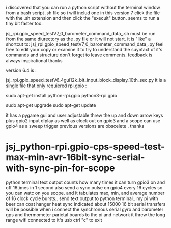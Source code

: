 i discovered that you can run a python script without the terminal window from a bash script .sh file
so i will includ one in this version 7
click the file with the .sh extension and then click the "execuit" button. seems to run a tiny bit faster too.

jsj_rpi.gpio_speed_testV7_0_barometer_command_data_.sh
must be run from the same diurectory as the .py file or it will not start. it is "like" a shortcut to:
jsj_rpi.gpio_speed_testV7_0_barometer_command_data_.py
feel free to edit your copy  or examine it to try to understand the suyntaxt of it's commands and structure 
don't forget to leave comments. feedback is always inspirational
thanks

version 6.4 is :

jsj_rpi.gpio_speed_testV6_4gui12k_bit_input_block_display_10th_sec.py
it is a single file that only requiered rpi.gpio    :

sudo apt-get install python-rpi.gpio python3-rpi.gpio

sudo apt-get upgrade
sudo apt-get update


it has a pygame gui and user adjustable threw the up and down arrow keys plus gpio2 input diplay as well as clock out on gpio3 and a scope can use gpio4 as a sweep trigger
previous versions are obscelete  . thanks
# jsj_python-rpi.gpio-cps-speed-test-max-min-avr-16bit-sync-serial-with-sync-pin-for-scope
python terminal text output counts how many times it can turn gpio3 on and off 16times in 1 second also send a sync pulse on gpio4 every 16 cycles so you can watc on you scope. and it tabulates max, min, and average number of 16 clock cycle bursts.. send text output to python terminal.. my pi with beer can coat hanger heat sync indicated about 15000 16 bit serial transfers will be possible when i connect the synchronous serial gyro and barometer gps and thermometer parietal boards to the pi and network it threw the long range wifi connected to it's usb ctrl "c" to exit
